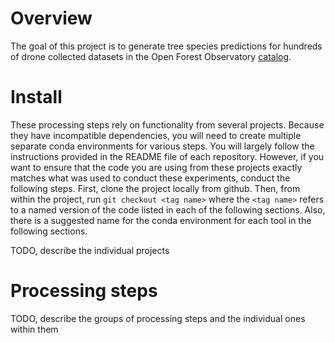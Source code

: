 # Overview
The goal of this project is to generate tree species predictions for hundreds of drone collected datasets in the Open Forest Observatory [catalog](https://openforestobservatory.org/data/drone/).

# Install
These processing steps rely on functionality from several projects. Because they have incompatible dependencies, you will need to create multiple separate conda environments for various steps. You will largely follow the instructions provided in the README file of each repository. However, if you want to ensure that the code you are using from these projects exactly matches what was used to conduct these experiments, conduct the following steps. First, clone the project locally from github. Then, from within the project, run `git checkout <tag name>` where the `<tag name>` refers to a named version of the code listed in each of the following sections. Also, there is a suggested name for the conda environment for each tool in the following sections.

TODO, describe the individual projects

# Processing steps
TODO, describe the groups of processing steps and the individual ones within them
